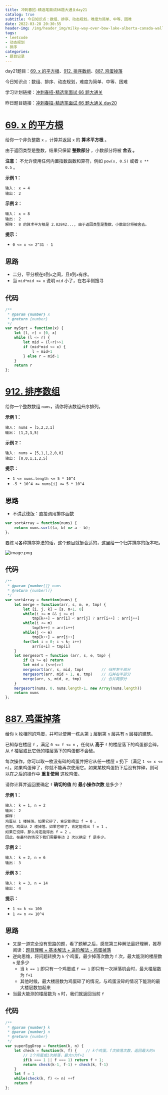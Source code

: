 ```yaml
---
title: 冲刺春招-精选笔面试66题大通关day21
catalog: true
subtitle: 今日知识点：数组、排序、动态规划，难度为简单、中等、困难
date: 2022-03-28 20:30:55
header-img: /img/header_img/milky-way-over-bow-lake-alberta-canada-wallpaper-for-1920x1080-63-873.jpg
tags:
- leetcode
- 动态规划
- 排序
categories:
- 题目记录
---
```


day21题目：[69. x 的平方根](https://leetcode-cn.com/problems/sqrtx/)、[912. 排序数组](https://leetcode-cn.com/problems/sort-an-array/)、[887. 鸡蛋掉落](https://leetcode-cn.com/problems/super-egg-drop/)

今日知识点：数组、排序、动态规划，难度为简单、中等、困难

学习计划链接：[冲刺春招-精选笔面试 66 题大通关](https://leetcode-cn.com/study-plan/bytedancecampus/?progress=dcmyjb3)

昨日题目链接：[冲刺春招-精选笔面试 66 题大通关 day20](https://juejin.cn/post/7079764184023433230)

# [69. x 的平方根](https://leetcode-cn.com/problems/sqrtx/)

给你一个非负整数 `x` ，计算并返回 `x` 的 **算术平方根** 。

由于返回类型是整数，结果只保留 **整数部分** ，小数部分将被 **舍去 。**

**注意：** 不允许使用任何内置指数函数和算符，例如 `pow(x, 0.5)` 或者 `x ** 0.5` 。

**示例 1：**

```
输入： x = 4
输出： 2
```

**示例 2：**

```
输入： x = 8
输出： 2
解释： 8 的算术平方根是 2.82842..., 由于返回类型是整数，小数部分将被舍去。
```

**提示：**

-   `0 <= x <= 2^31 - 1`

## 思路
- 二分，平分根在`0`到`x`之间，且`0`到`x`有序。
- 当 `mid*mid <= x` 说明 `mid` 小了，在右半侧搜寻
## 代码
```javascript
/**
 * @param {number} x
 * @return {number}
 */
var mySqrt = function(x) {
    let [l, r] = [0, x]
    while (l <= r) {
        let mid = (l+r)>>1
        if (mid*mid <= x) {
            l = mid+1
        } else r = mid-1
    }
    return r
};
```
# [912. 排序数组](https://leetcode-cn.com/problems/sort-an-array/)

给你一个整数数组 `nums`，请你将该数组升序排列。

**示例 1：**

```
输入： nums = [5,2,3,1]
输出： [1,2,3,5]
```

**示例 2：**

```
输入： nums = [5,1,1,2,0,0]
输出： [0,0,1,1,2,5]
```

**提示：**

-   `1 <= nums.length <= 5 * 10^4`
-   `-5 * 10^4 <= nums[i] <= 5 * 10^4`

## 思路
- 不讲武德版：直接调用排序函数
```javascript
var sortArray = function(nums) {
    return nums.sort((a, b) => a - b);
};
```
要练习各种排序算法的话，这个题目就挺合适的，这里给一个归并排序的版本吧。

![image.png](https://p1-juejin.byteimg.com/tos-cn-i-k3u1fbpfcp/2bd159fb46df41c193aeaa62e5dcf87e~tplv-k3u1fbpfcp-watermark.image?)
## 代码
```javascript
/**
 * @param {number[]} nums
 * @return {number[]}
 */
var sortArray = function(nums) {
    let merge = function(arr, s, m, e, tmp) {
        let [i, j, k] = [s, m+1, 0]
        while(i <= m && j <= e)
            tmp[k++] = arr[i] < arr[j] ? arr[i++] : arr[j++]
        while(i <= m) 
            tmp[k++] = arr[i++]
        while(j <= e)
            tmp[k++] = arr[j++]
        for(let i = 0; i < k; i++) 
            arr[s+i] = tmp[i]
    }
    let mergesort = function (arr, s, e, tmp) {
        if (s >= e) return
        let mid = (s+e)>>1
        mergesort(arr, s, mid, tmp)        // 归并左半部分
        mergesort(arr, mid + 1, e, tmp)    // 归并右半部分
        merge(arr, s, mid, e, tmp)         // 合并两部分
    }
    mergesort(nums, 0, nums.length-1, new Array(nums.length))
    return nums
};
```
# [887. 鸡蛋掉落](https://leetcode-cn.com/problems/super-egg-drop/)

给你 `k` 枚相同的鸡蛋，并可以使用一栋从第 `1` 层到第 `n` 层共有 `n` 层楼的建筑。

已知存在楼层 `f` ，满足 `0 <= f <= n` ，任何从 **高于** `f` 的楼层落下的鸡蛋都会碎，从 `f` 楼层或比它低的楼层落下的鸡蛋都不会破。

每次操作，你可以取一枚没有碎的鸡蛋并把它从任一楼层 `x` 扔下（满足 `1 <= x <= n`）。如果鸡蛋碎了，你就不能再次使用它。如果某枚鸡蛋扔下后没有摔碎，则可以在之后的操作中 **重复使用** 这枚鸡蛋。

请你计算并返回要确定 `f` **确切的值** 的 **最小操作次数** 是多少？

**示例 1：**

```
输入： k = 1, n = 2
输出： 2
解释：
鸡蛋从 1 楼掉落。如果它碎了，肯定能得出 f = 0 。 
否则，鸡蛋从 2 楼掉落。如果它碎了，肯定能得出 f = 1 。 
如果它没碎，那么肯定能得出 f = 2 。 
因此，在最坏的情况下我们需要移动 2 次以确定 f 是多少。 
```

**示例 2：**

```
输入： k = 2, n = 6
输出： 3
```

**示例 3：**

```
输入： k = 3, n = 14
输出： 4
```

**提示：**
-   `1 <= k <= 100`
-   `1 <= n <= 10^4`

## 思路
- 又是一道完全没有思路的题，看了题解之后，感觉第三种解法最好理解，推荐阅读：[题目理解 + 基本解法 + 进阶解法 - 鸡蛋掉落](https://leetcode-cn.com/problems/super-egg-drop/solution/ji-ben-dong-tai-gui-hua-jie-fa-by-labuladong/)
- 逆向思维，将问题转换为 `k` 个鸡蛋，最少掉落次数为 `f` 次，最大能测的楼层数 `n` 是多少
    - 当 `k == 1` 即只有一个鸡蛋或 `f == 1` 即只有一次掉落机会时，最大楼层数为 `f+1`
    - 其他时候，最大楼层数为鸡蛋碎了的情况，与鸡蛋没碎的情况下能测的最大楼层数加起来
- 当最大能测的楼层数为 `n` 时，我们就返回当前 `f`
## 代码
```javascript
/**
 * @param {number} k
 * @param {number} n
 * @return {number}
 */
var superEggDrop = function(k, n) {
    let check = function(k, f) {    // k个鸡蛋，f次掉落次数，返回最大的n
        // 1个鸡蛋或1次掉落，最大n为f+1
        if(k === 1 || f === 1) return f + 1;
        return check(k-1, f-1) + check(k, f-1)
    }
    let f = 1
    while(check(k, f) <= n) ++f
    return f
};
```